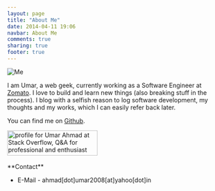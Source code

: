```yaml
---
layout: page
title: "About Me"
date: 2014-04-11 19:06
navbar: About Me
comments: true
sharing: true
footer: true
---
```


![Me](http://www.gravatar.com/avatar/4e1fea590dae0abb4fcb5a256e7b8a2f.png "Umar Ahmad")

I am Umar, a web geek, currently working as a Software Engineer at [Zomato](https://www.zomato.com).
I love to build and learn new things (also breaking stuff in the process).
I blog with a selfish reason to log software development, my thoughts and my works, which I can easily refer back later.

You can find me on [Github](https://www.github.com/gleek).

<a href="http://stackoverflow.com/users/2558897/umar-ahmad">
<img title="profile for Umar Ahmad at Stack Overflow, Q&amp;A for professional and enthusiast programmers" src="http://stackoverflow.com/users/flair/2558897.png" alt="profile for Umar Ahmad at Stack Overflow, Q&amp;A for professional and enthusiast programmers" width="208" height="58" />
</a><br><br>
**Contact**

- E-Mail - ahmad[dot]umar2008[at]yahoo[dot]in

